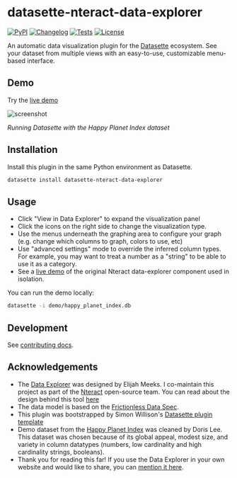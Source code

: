 # datasette-nteract-data-explorer

[![PyPI](https://img.shields.io/pypi/v/datasette-nteract-data-explorer.svg)](https://pypi.org/project/datasette-nteract-data-explorer/)
[![Changelog](https://img.shields.io/github/v/release/hydrosquall/datasette-nteract-data-explorer?include_prereleases&label=changelog)](https://github.com/hydrosquall/datasette-nteract-data-explorer/releases)
[![Tests](https://github.com/hydrosquall/datasette-nteract-data-explorer/workflows/Test/badge.svg)](https://github.com/hydrosquall/datasette-nteract-data-explorer/actions?query=workflow%3ATest)
[![License](https://img.shields.io/badge/license-Apache%202.0-blue.svg)](https://github.com/hydrosquall/datasette-nteract-data-explorer/blob/main/LICENSE)

An automatic data visualization plugin for the [Datasette](https://datasette.io/) ecosystem. See your dataset from multiple views with an easy-to-use, customizable menu-based interface.

## Demo

Try the [live demo](https://datasette-nteract-data-explorer.vercel.app/happy_planet_index/hpi_cleaned?_size=137)

![screenshot](https://p-qkfgo2.t2.n0.cdn.getcloudapp.com/items/yAuK9LRE/6802f849-315d-4a21-93b4-61c94d066bdc.jpg?v=f1ceee5ed70832d74e745b6508baeffb)

_Running Datasette with the Happy Planet Index dataset_

## Installation

Install this plugin in the same Python environment as Datasette.

```bash
datasette install datasette-nteract-data-explorer
```

## Usage

- Click "View in Data Explorer" to expand the visualization panel
- Click the icons on the right side to change the visualization type.
- Use the menus underneath the graphing area to configure your graph (e.g. change which columns to graph, colors to use, etc)
- Use "advanced settings" mode to override the inferred column types. For example, you may want to treat a number as a "string" to be able to use it as a category.
- See a [live demo](https://data-explorer.nteract.io/) of the original Nteract data-explorer component used in isolation.

You can run the demo locally:

```bash
datasette -i demo/happy_planet_index.db
```


## Development

See [contributing docs](./docs/CONTRIBUTING.md).

## Acknowledgements

- The [Data Explorer](https://github.com/nteract/data-explorer) was designed by Elijah Meeks. I co-maintain this project as part of the [Nteract](https://nteract.io/) open-source team. You can read about the design behind this tool [here](https://blog.nteract.io/designing-the-nteract-data-explorer-f4476d53f897)
- The data model is based on the [Frictionless Data Spec](https://specs.frictionlessdata.io/).
- This plugin was bootstrapped by Simon Willison's [Datasette plugin template](https://simonwillison.net/2020/Jun/20/cookiecutter-plugins/)
- Demo dataset from the [Happy Planet Index](https://happyplanetindex.org/) was cleaned by Doris Lee. This dataset was chosen because of its global appeal, modest size, and variety in column datatypes (numbers, low cardinality and high cardinality strings, booleans).
- Thank you for reading this far! If you use the Data Explorer in your own website and would like to share, you can [mention it here](https://github.com/hydrosquall/datasette-nteract-data-explorer/discussions/10).
